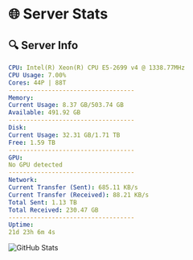 # 🌐 Server Stats
## 🔍 Server Info
```yaml
CPU: Intel(R) Xeon(R) CPU E5-2699 v4 @ 1338.77MHz
CPU Usage: 7.00%
Cores: 44P | 88T
-----------------------------------
Memory:
Current Usage: 8.37 GB/503.74 GB
Available: 491.92 GB
-----------------------------------
Disk:
Current Usage: 32.31 GB/1.71 TB
Free: 1.59 TB
-----------------------------------
GPU:
No GPU detected
-----------------------------------
Network:
Current Transfer (Sent): 685.11 KB/s
Current Transfer (Received): 88.21 KB/s
Total Sent: 1.13 TB
Total Received: 230.47 GB
-----------------------------------
Uptime:
21d 23h 6m 4s
```
![GitHub Stats](https://img.shields.io/badge/Updated-2025-05-11_16:14:52-blue)